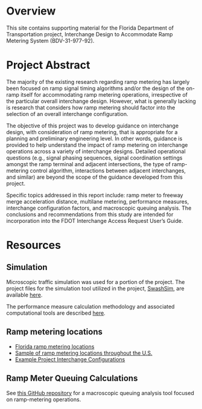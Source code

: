 # Overview
This site contains supporting material for the Florida Department of Transportation project, Interchange Design to Accommodate Ramp Metering System (BDV-31-977-92).

# Project Abstract
The majority of the existing research regarding ramp metering has largely been focused on ramp signal timing algorithms and/or the design of the on-ramp itself for accommodating ramp metering operations, irrespective of the particular overall interchange design. However, what is generally lacking is research that considers how ramp metering should factor into the selection of an overall interchange configuration.

The objective of this project was to develop guidance on interchange design, with consideration of ramp metering, that is appropriate for a planning and preliminary engineering level. In other words, guidance is provided to help understand the impact of ramp metering on interchange operations across a variety of interchange designs. Detailed operational questions (e.g., signal phasing sequences, signal coordination settings amongst the ramp terminal and adjacent intersections, the type of ramp-metering control algorithm, interactions between adjacent interchanges, and similar) are beyond the scope of the guidance developed from this project.

Specific topics addressed in this report include: ramp meter to freeway merge acceleration distance, multilane metering, performance measures, interchange configuration factors, and macroscopic queuing analysis. The conclusions and recommendations from this study are intended for incorporation into the FDOT Interchange Access Request User’s Guide.

# Resources

## Simulation
Microscopic traffic simulation was used for a portion of the project. The project files for the simulation tool utilized in the project, [SwashSim](http://swashware.com/SwashSim "http://swashware.com/SwashSim"), are available [here](https://github.com/swash17/SwashSim/tree/master/Projects/Interchanges "https://github.com/swash17/SwashSim/tree/master/Projects/Interchanges").

The performance measure calculation methodology and associated computational tools are described [here](https://swashsim.miraheze.org/wiki/Tutorial_Ramp_Metering_Measures).

## Ramp metering locations

* <a href="MapFiles\FDOT Ramp Meter Locations.kmz">Florida ramp metering locations</a>
* <a href="MapFiles\Sample of Ramp Metering Locations">Sample of ramp metering locations throughout the U.S.</a>
* <a href="MapFiles\Example Project Interchange Configurations.kmz">Example Project Interchange Configurations</a>

## Ramp Meter Queuing Calculations
See [this GitHub repository](https://github.com/swash17/RampMeterQueueing "https://github.com/swash17/RampMeterQueueing") for a macroscopic queuing analysis tool focused on ramp-metering operations.